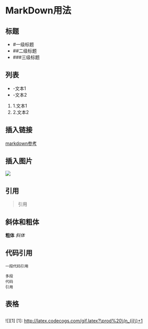 # MarkDown用法
## 标题
- #一级标题
- ##二级标题
- ###三级标题
## 列表
- -文本1
- -文本2

1. 1.文本1
2. 2.文本2
## 插入链接
[markdown参考](https://www.jianshu.com/p/q81RER)
## 插入图片
![](http://upload-images.jianshu.io/upload_images/259-0ad0d0bfc1c608b6.jpg?imageMogr2/auto-orient/strip%7CimageView2/2/w/1240)
## 引用
> 引用
## 斜体和粗体
**粗体**
*斜体*
## 代码引用
`一段代码引用`
```
多段
代码
引用
```
## 表格

##
![][1]
[1]: http://latex.codecogs.com/gif.latex?\prod%20\(n_{i}\)+1
